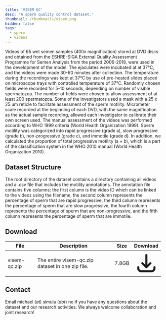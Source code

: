 ```yaml
---
title: 'VISEM QC'
desc: 'A sperm quality control dataset.'
thumbnail: /thumbnails/visem.png
hidden: false
tags:
  - sperm
  - videos
---
```


Videos of 65 wet semen samples (400x magnification) stored at DVD discs and obtained from the ESHRE-SIGA External Quality Assessment Programme for Semen Analysis from the period 2006-2018, were used in the development of the model. The ejaculates were incubated at at 37°C, and the videos were made 30-60 minutes after collection. The temperature during the recordings was kept at 37°C by use of pre-heated slides placed on microscope trays with controlled temperature of 37°C. Randomly chosen fields were recorded for 5-10 seconds, depending on number of visible spermatozoa. The number of fields were chosen to allow assessment of at least 200 spermatozoa. Some of the investigators used a mask with a 25 x 25 um reticle to facilitate assessment of the sperm motility. Micrometer scale recorded at the beginning of each DVD, with the same magnification as the actual sample recording, allowed each investigator to calibrate their own screen used. The manual assessment of the videos was performed according to WHO 1999 criteria (World Health Organization 1999). Sperm motility was categorized into rapid progressive (grade a), slow progressive (grade b), non-progressive (grade c), and immotile (grade d). In addition, we calculated the proportion of total progressive motility (a + b), which is a part of the classification system in the WHO 2010 manual (World Health Organization 2010).

## Dataset Structure
The root directory of the dataset contains a directory containing all videos and a .csv file that includes the motility annotations. The annotation file contains five columns; the first column is the video ID which can be linked to the videos using the filename, the second column represents the percentage of sperm that are rapid progressive, the third column represents the percentage of sperm that are slow progressive, the fourth column represents the percentage of sperm that are non-progressive, and the fifth column represents the percentage of sperm that are immotile.

## Download
| File | Description | Size | Download
| --- | --- | --- | :---: |
| visem-qc.zip  | The entire visem-qc.zip dataset in one zip file. | 7.8GB |  [<svg xmlns="http://www.w3.org/2000/svg" class="h-6 w-6 m-0 inline-block" fill="none" viewBox="0 0 24 24" stroke="currentColor"><path stroke-linecap="round" stroke-linejoin="round" stroke-width="2" d="M4 16v1a3 3 0 003 3h10a3 3 0 003-3v-1m-4-4l-4 4m0 0l-4-4m4 4V4" /></svg>](https://datasets.simula.no/downloads/visem-qc.zip) |

## Contact
Email michael (_at_) simula (_dot_) no if you have any questions about the dataset and our research activities. We always welcome collaboration and joint research! 
